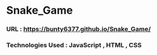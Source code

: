 # Snake_Game

### URL : https://bunty6377.github.io/Snake_Game/

### Technologies Used : JavaScript , HTML , CSS

